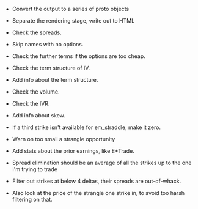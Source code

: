 - Convert the output to a series of proto objects
- Separate the rendering stage, write out to HTML


- Check the spreads.
- Skip names with no options.
- Check the further terms if the options are too cheap.
- Check the term structure of IV.
- Add info about the term structure.
- Check the volume.
- Check the IVR.
- Add info about skew.
- If a third strike isn't available for em_straddle, make it zero.
- Warn on too small a strangle opportunity
- Add stats about the prior earnings, like E*Trade.
- Spread elimination should be an average of all the strikes up to the one I'm trying to trade
- Filter out strikes at below 4 deltas, their spreads are out-of-whack.
- Also look at the price of the strangle one strike in, to avoid too harsh filtering on that.
